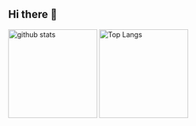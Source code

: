 ## Hi there 👋
<p align="left"> 
  <img alt="github stats" height="180px" src="https://github-readme-stats.vercel.app/api?username=kakts&count_private=true&show_icons=true" />
  <img alt="Top Langs" height="180px" src="https://github-readme-stats.vercel.app/api/top-langs/?username=kakts&layout=compact&show_icons=true&count_private=true" />
</p>

<!--
**kakts/kakts** is a ✨ _special_ ✨ repository because its `README.md` (this file) appears on your GitHub profile.

Here are some ideas to get you started:

- 🔭 I’m currently working on ...
- 🌱 I’m currently learning ...
- 👯 I’m looking to collaborate on ...
- 🤔 I’m looking for help with ...
- 💬 Ask me about ...
- 📫 How to reach me: ...
- 😄 Pronouns: ...
- ⚡ Fun fact: ...
-->
